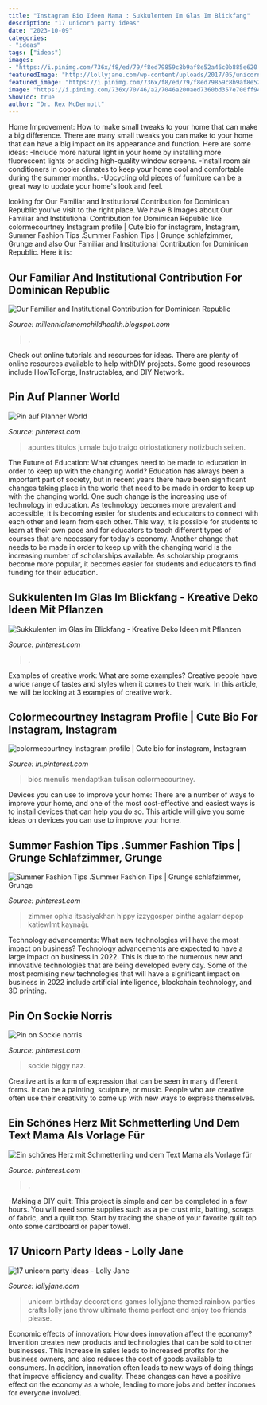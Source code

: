 ```yaml
---
title: "Instagram Bio Ideen Mama : Sukkulenten Im Glas Im Blickfang"
description: "17 unicorn party ideas"
date: "2023-10-09"
categories:
- "ideas"
tags: ["ideas"]
images:
- "https://i.pinimg.com/736x/f8/ed/79/f8ed79859c8b9af8e52a46c0b885e620.jpg"
featuredImage: "http://lollyjane.com/wp-content/uploads/2017/05/unicorn-party.jpg"
featured_image: "https://i.pinimg.com/736x/f8/ed/79/f8ed79859c8b9af8e52a46c0b885e620.jpg"
image: "https://i.pinimg.com/736x/70/46/a2/7046a200aed7360bd357e700ff94c676.jpg"
ShowToc: true
author: "Dr. Rex McDermott"
---
```



Home Improvement: How to make small tweaks to your home that can make a big difference.
There are many small tweaks you can make to your home that can have a big impact on its appearance and function. Here are some ideas: 
-Include more natural light in your home by installing more fluorescent lights or adding high-quality window screens. 
-Install room air conditioners in cooler climates to keep your home cool and comfortable during the summer months. 
-Upcycling old pieces of furniture can be a great way to update your home's look and feel.

	

		
looking for Our Familiar and Institutional Contribution for Dominican Republic you've visit to the right place. We have 8 Images about Our Familiar and Institutional Contribution for Dominican Republic like colormecourtney Instagram profile | Cute bio for instagram, Instagram, Summer Fashion Tips .Summer Fashion Tips | Grunge schlafzimmer, Grunge and also Our Familiar and Institutional Contribution for Dominican Republic. Here it is:
		
    
## Our Familiar And Institutional Contribution For Dominican Republic

<img loading=lazy src="https://lh6.googleusercontent.com/proxy/cMWKi0ER9zld1oNX5MXN189Par23c5LD8vsgtfgnPUylO00PsjFjb8hhsNj-TPw-H3CRpIWXTVuurhHPVWGLbL_8ru0=w1200-h630-n-k-no-nu" onerror="this.onerror=null;this.src='https://tse4.mm.bing.net/th?id=OIP.iIQhOs-VSEK51pYwez3RDgHaFj&amp;pid=15.1';" alt="Our Familiar and Institutional Contribution for Dominican Republic">

_Source: millennialsmomchildhealth.blogspot.com_

>. 

	

Check out online tutorials and resources for ideas. There are plenty of online resources available to help withDIY projects. Some good resources include HowToForge, Instructables, and DIY Network. 

    
## Pin Auf Planner World

<img loading=lazy src="https://i.pinimg.com/736x/70/46/a2/7046a200aed7360bd357e700ff94c676.jpg" onerror="this.onerror=null;this.src='https://tse4.mm.bing.net/th?id=OIP.q1lb2AbJLLXcte654sDQowHaJQ&amp;pid=15.1';" alt="Pin auf Planner World">

_Source: pinterest.com_

>apuntes títulos jurnale bujo traigo otriostationery notizbuch seiten. 

	

The Future of Education: What changes need to be made to education in order to keep up with the changing world?
Education has always been a important part of society, but in recent years there have been significant changes taking place in the world that need to be made in order to keep up with the changing world. One such change is the increasing use of technology in education. As technology becomes more prevalent and accessible, it is becoming easier for students and educators to connect with each other and learn from each other. This way, it is possible for students to learn at their own pace and for educators to teach different types of courses that are necessary for today's economy. Another change that needs to be made in order to keep up with the changing world is the increasing number of scholarships available. As scholarship programs become more popular, it becomes easier for students and educators to find funding for their education.

    
## Sukkulenten Im Glas Im Blickfang - Kreative Deko Ideen Mit Pflanzen

<img loading=lazy src="https://i.pinimg.com/originals/04/66/97/0466978caf27c68345ef70136e51a806.jpg" onerror="this.onerror=null;this.src='https://tse2.mm.bing.net/th?id=OIP.hbKX2aRzBCRvVjGwrxxHlAHaKG&amp;pid=15.1';" alt="Sukkulenten im Glas im Blickfang - Kreative Deko Ideen mit Pflanzen">

_Source: pinterest.com_

>. 

	

Examples of creative work: What are some examples?
Creative people have a wide range of tastes and styles when it comes to their work. In this article, we will be looking at 3 examples of creative work.

    
## Colormecourtney Instagram Profile | Cute Bio For Instagram, Instagram

<img loading=lazy src="https://i.pinimg.com/736x/f8/ed/79/f8ed79859c8b9af8e52a46c0b885e620.jpg" onerror="this.onerror=null;this.src='https://tse4.mm.bing.net/th?id=OIP.5cZTgK-BB1T3hxxO0m5pGQHaNN&amp;pid=15.1';" alt="colormecourtney Instagram profile | Cute bio for instagram, Instagram">

_Source: in.pinterest.com_

>bios menulis mendaptkan tulisan colormecourtney. 

	

Devices you can use to improve your home:
There are a number of ways to improve your home, and one of the most cost-effective and easiest ways is to install devices that can help you do so. This article will give you some ideas on devices you can use to improve your home.

    
## Summer Fashion Tips .Summer Fashion Tips | Grunge Schlafzimmer, Grunge

<img loading=lazy src="https://i.pinimg.com/originals/c2/33/3b/c2333b4b1a287509aca04739ce38b9ed.jpg" onerror="this.onerror=null;this.src='https://tse3.mm.bing.net/th?id=OIP.sNeJCwHtc7t6Nii2WHlx1QHaJF&amp;pid=15.1';" alt="Summer Fashion Tips .Summer Fashion Tips | Grunge schlafzimmer, Grunge">

_Source: pinterest.com_

>zimmer ophia itsasiyakhan hippy izzygosper pinthe agalarr depop katiewlmt kaynağı. 

	

Technology advancements: What new technologies will have the most impact on business?
Technology advancements are expected to have a large impact on business in 2022. This is due to the numerous new and innovative technologies that are being developed every day. Some of the most promising new technologies that will have a significant impact on business in 2022 include artificial intelligence, blockchain technology, and 3D printing.

    
## Pin On Sockie Norris

<img loading=lazy src="https://i.pinimg.com/736x/26/a1/5a/26a15a478aeca91d47da9fbeb158c277.jpg" onerror="this.onerror=null;this.src='https://tse3.mm.bing.net/th?id=OIP.RPi1TmOloTp5LG--1unDjwHaHU&amp;pid=15.1';" alt="Pin on Sockie norris">

_Source: pinterest.com_

>sockie biggy naz. 

	

Creative art is a form of expression that can be seen in many different forms. It can be a painting, sculpture, or music. People who are creative often use their creativity to come up with new ways to express themselves.

    
## Ein Schönes Herz Mit Schmetterling Und Dem Text Mama Als Vorlage Für

<img loading=lazy src="https://i.pinimg.com/originals/35/96/fb/3596fb0dd736c2533457249850faa6e0.png" onerror="this.onerror=null;this.src='https://tse4.mm.bing.net/th?id=OIP.hwIy9NXoVHoUIQGPogK9EgHaJF&amp;pid=15.1';" alt="Ein schönes Herz mit Schmetterling und dem Text Mama als Vorlage für">

_Source: pinterest.com_

>. 

	

-Making a DIY quilt: This project is simple and can be completed in a few hours. You will need some supplies such as a pie crust mix, batting, scraps of fabric, and a quilt top. Start by tracing the shape of your favorite quilt top onto some cardboard or paper towel.

    
## 17 Unicorn Party Ideas - Lolly Jane

<img loading=lazy src="http://lollyjane.com/wp-content/uploads/2017/05/unicorn-party.jpg" onerror="this.onerror=null;this.src='https://tse2.mm.bing.net/th?id=OIP._e6fZ81Lsgymsy4idaBA_AHaLY&amp;pid=15.1';" alt="17 unicorn party ideas - Lolly Jane">

_Source: lollyjane.com_

>unicorn birthday decorations games lollyjane themed rainbow parties crafts lolly jane throw ultimate theme perfect end enjoy too friends please. 

	

Economic effects of innovation: How does innovation affect the economy?
Invention creates new products and technologies that can be sold to other businesses. This increase in sales leads to increased profits for the business owners, and also reduces the cost of goods available to consumers. In addition, innovation often leads to new ways of doing things that improve efficiency and quality. These changes can have a positive effect on the economy as a whole, leading to more jobs and better incomes for everyone involved.

